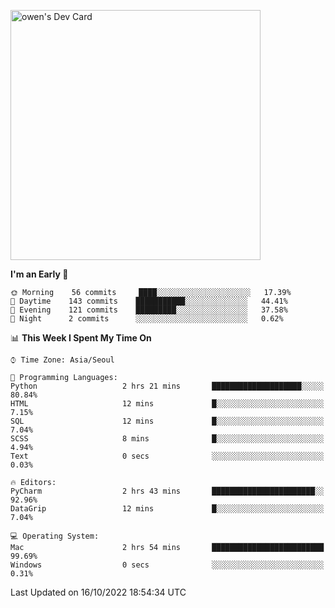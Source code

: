 <a href="https://app.daily.dev/owen_9066"><img src="https://api.daily.dev/devcards/51e5c69f10114f2abe0ae390c27b0828.png?r=hyb" width="400" alt="owen's Dev Card"/></a>

 
 <!--START_SECTION:waka-->
**I'm an Early 🐤** 

```text
🌞 Morning    56 commits     ████░░░░░░░░░░░░░░░░░░░░░   17.39% 
🌆 Daytime    143 commits    ███████████░░░░░░░░░░░░░░   44.41% 
🌃 Evening    121 commits    █████████░░░░░░░░░░░░░░░░   37.58% 
🌙 Night      2 commits      ░░░░░░░░░░░░░░░░░░░░░░░░░   0.62%

```


📊 **This Week I Spent My Time On** 

```text
⌚︎ Time Zone: Asia/Seoul

💬 Programming Languages: 
Python                   2 hrs 21 mins       ████████████████████░░░░░   80.84% 
HTML                     12 mins             █░░░░░░░░░░░░░░░░░░░░░░░░   7.15% 
SQL                      12 mins             █░░░░░░░░░░░░░░░░░░░░░░░░   7.04% 
SCSS                     8 mins              █░░░░░░░░░░░░░░░░░░░░░░░░   4.94% 
Text                     0 secs              ░░░░░░░░░░░░░░░░░░░░░░░░░   0.03%

🔥 Editors: 
PyCharm                  2 hrs 43 mins       ███████████████████████░░   92.96% 
DataGrip                 12 mins             █░░░░░░░░░░░░░░░░░░░░░░░░   7.04%

💻 Operating System: 
Mac                      2 hrs 54 mins       █████████████████████████   99.69% 
Windows                  0 secs              ░░░░░░░░░░░░░░░░░░░░░░░░░   0.31%

```


 Last Updated on 16/10/2022 18:54:34 UTC
<!--END_SECTION:waka-->
